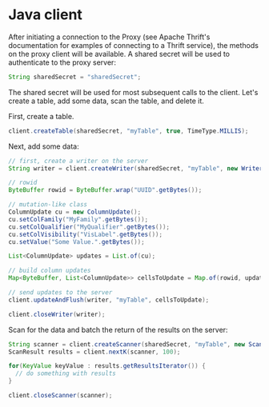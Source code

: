 <!--

    Licensed to the Apache Software Foundation (ASF) under one
    or more contributor license agreements.  See the NOTICE file
    distributed with this work for additional information
    regarding copyright ownership.  The ASF licenses this file
    to you under the Apache License, Version 2.0 (the
    "License"); you may not use this file except in compliance
    with the License.  You may obtain a copy of the License at

      https://www.apache.org/licenses/LICENSE-2.0

    Unless required by applicable law or agreed to in writing,
    software distributed under the License is distributed on an
    "AS IS" BASIS, WITHOUT WARRANTIES OR CONDITIONS OF ANY
    KIND, either express or implied.  See the License for the
    specific language governing permissions and limitations
    under the License.

-->

# Java client

After initiating a connection to the Proxy (see Apache Thrift's documentation for examples
of connecting to a Thrift service), the methods on the proxy client will be available. A shared
secret will be used to authenticate to the proxy server:

```java
String sharedSecret = "sharedSecret";
```

The shared secret will be used for most subsequent calls to the client.
Let's create a table, add some data, scan the table, and delete it.

First, create a table.

```java
client.createTable(sharedSecret, "myTable", true, TimeType.MILLIS);
```

Next, add some data:

```java
// first, create a writer on the server
String writer = client.createWriter(sharedSecret, "myTable", new WriterOptions());

// rowid
ByteBuffer rowid = ByteBuffer.wrap("UUID".getBytes());

// mutation-like class
ColumnUpdate cu = new ColumnUpdate();
cu.setColFamily("MyFamily".getBytes());
cu.setColQualifier("MyQualifier".getBytes());
cu.setColVisibility("VisLabel".getBytes());
cu.setValue("Some Value.".getBytes());

List<ColumnUpdate> updates = List.of(cu);

// build column updates
Map<ByteBuffer, List<ColumnUpdate>> cellsToUpdate = Map.of(rowid, updates);

// send updates to the server
client.updateAndFlush(writer, "myTable", cellsToUpdate);

client.closeWriter(writer);
```

Scan for the data and batch the return of the results on the server:

```java
String scanner = client.createScanner(sharedSecret, "myTable", new ScanOptions());
ScanResult results = client.nextK(scanner, 100);

for(KeyValue keyValue : results.getResultsIterator()) {
  // do something with results
}

client.closeScanner(scanner);
```


